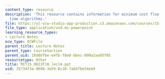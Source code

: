 ```yaml
---
content_type: resource
description: 'This resource contains information for minimum cost flow: polynomial
  time algorithms.'
file: https://ol-ocw-studio-app-production.s3.amazonaws.com/courses/15-082j-network-optimization-fall-2010/35734f3a96983e590c207a6d7be54eb9_MIT15_082JF10_lec14.ppt
file_type: application/vnd.ms-powerpoint
learning_resource_types:
- Lecture Notes
ocw_type: OCWFile
parent_title: Lecture Notes
parent_type: CourseSection
parent_uid: 18d0dfbe-e4fb-f8e0-bbec-099a2aa95f05
resourcetype: Other
title: MIT15_082JF10_lec14.ppt
uid: 35734f3a-9698-3e59-0c20-7a6d7be54eb9
---
```

